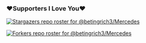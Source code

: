 ### ❤️Supporters I Love You❤️
[![Stargazers repo roster for @betingrich3/Mercedes](http://reporoster.com/stars/dark/betingrich3/Mercedes)](https://github.com/betingrich4/Whatsapp/stargazers)
     
[![Forkers repo roster for @betingrich3/Mercedes](http://reporoster.com/forks/dark/betingrich3/Mercedes)](https://github.com/betingrich4/Whatsapp/network/members)
